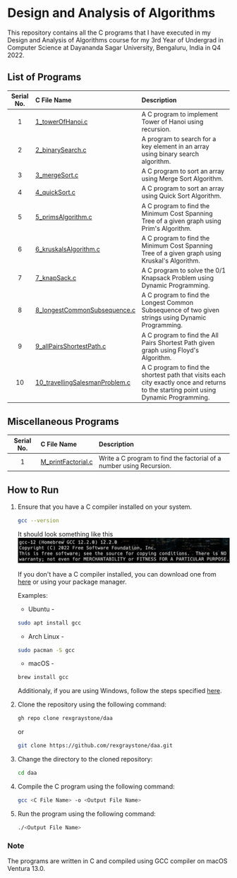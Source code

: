 # Design and Analysis of Algorithms

This repository contains all the C programs that I have executed in my Design and Analysis of Algorithms course for my 3rd Year of Undergrad in Computer Science at Dayananda Sagar University, Bengaluru, India in Q4 2022.

## List of Programs

| Serial No. | C File Name | Description |
| :---: | :--- | :--- |
| 1  | [1_towerOfHanoi.c](https://github.com/rexgraystone/daa/blob/master/1_towerOfHanoi.c)  | A C program to implement Tower of Hanoi using recursion. |
| 2  | [2_binarySearch.c](https://github.com/rexgraystone/daa/blob/master/2_binarySearch.c)  | A program to search for a key element in an array using binary search algorithm. |
| 3  | [3_mergeSort.c](https://github.com/rexgraystone/daa/blob/master/3_mergeSort.c)  | A C program to sort an array using Merge Sort Algorithm. |
| 4  | [4_quickSort.c](https://github.com/rexgraystone/daa/blob/master/4_quickSort.c)  | A C program to sort an array using Quick Sort Algorithm. |
| 5  | [5_primsAlgorithm.c](https://github.com/rexgraystone/daa/blob/master/5_primsAlgorithm.c)  | A C program to find the Minimum Cost Spanning Tree of a given graph using Prim's Algorithm. |
| 6  | [6_kruskalsAlgorithm.c](https://github.com/rexgraystone/daa/blob/master/6_kruskalsAlgorithm.c)  | A C program to find the Minimum Cost Spanning Tree of a given graph using Kruskal's Algorithm. |
| 7  | [7_knapSack.c](https://github.com/rexgraystone/daa/blob/master/7_knapSack.c)  | A C program to solve the 0/1 Knapsack Problem using Dynamic Programming. |
| 8  | [8_longestCommonSubsequence.c](https://github.com/rexgraystone/daa/blob/master/8_longestCommonSubsequence.c)  | A C program to find the Longest Common Subsequence of two given strings using Dynamic Programming. |
| 9  | [9_allPairsShortestPath.c](https://github.com/rexgraystone/daa/blob/master/9_allPairsShortestPath.c)  | A C program to find the All Pairs Shortest Path given graph using Floyd's Algorithm. |
| 10 | [10_travellingSalesmanProblem.c](https://github.com/rexgraystone/daa/blob/master/10_travellingSalesmanProblem.c)  | A C program to find the shortest path that visits each city exactly once and returns to the starting point using Dynamic Programming. |
## Miscellaneous Programs

| Serial No. | C File Name | Description |
| :---: | :--- | :--- |
| 1  | [M_printFactorial.c](https://github.com/rexgraystone/daa/blob/master/M_printFactorial.c)  | Write a C program to find the factorial of a number using Recursion. |

## How to Run

1. Ensure that you have a C compiler installed on your system.

    ```bash
    gcc --version
    ```

    It should look something like this ![GCC Version](Images/GCC_Version.png "GCC Version")

    If you don't have a C compiler installed, you can download one from [here](https://sourceforge.net/projects/mingw/) or using your package manager.

    Examples:

    - Ubuntu -

    ```bash
    sudo apt install gcc
    ```

    - Arch Linux -

    ```bash
    sudo pacman -S gcc
    ```

    - macOS -

    ```bash
    brew install gcc
    ```

    Additionaly, if you are using Windows, follow the steps specified [here](https://www.scaler.com/topics/c/c-compiler-for-windows/).

2. Clone the repository using the following command:

    ``` bash
    gh repo clone rexgraystone/daa
    ```

    or

    ``` bash
    git clone https://github.com/rexgraystone/daa.git
    ```

3. Change the directory to the cloned repository:

    ``` bash
    cd daa
    ```

4. Compile the C program using the following command:

    ``` bash
    gcc <C File Name> -o <Output File Name>
    ```

5. Run the program using the following command:

    ``` bash
    ./<Output File Name>
    ```

### Note

The programs are written in C and compiled using GCC compiler on macOS Ventura 13.0.
